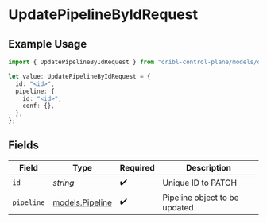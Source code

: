 # UpdatePipelineByIdRequest

## Example Usage

```typescript
import { UpdatePipelineByIdRequest } from "cribl-control-plane/models/operations";

let value: UpdatePipelineByIdRequest = {
  id: "<id>",
  pipeline: {
    id: "<id>",
    conf: {},
  },
};
```

## Fields

| Field                                       | Type                                        | Required                                    | Description                                 |
| ------------------------------------------- | ------------------------------------------- | ------------------------------------------- | ------------------------------------------- |
| `id`                                        | *string*                                    | :heavy_check_mark:                          | Unique ID to PATCH                          |
| `pipeline`                                  | [models.Pipeline](../../models/pipeline.md) | :heavy_check_mark:                          | Pipeline object to be updated               |